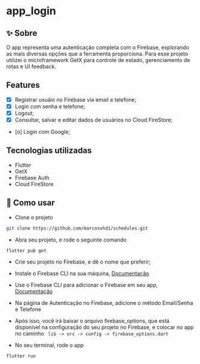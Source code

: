 # app_login

## ✨ Sobre
O app representa uma autenticação completa com o Firebase, explorando as mais diversas opções que a ferramenta proporciona.
Para esse projeto utilizei o microframework GetX para controle de estado, gerenciamento de rotas e UI feedback.

## Features
- [x] Registrar usuáio no Firebase via email e telefone;
- [x] Login com senha e telefone;
- [x] Logout;
- [x] Consultar, salvar e editar dados de usuários no Cloud FireStore;
- [o] Login com Google;

## Tecnologias utilizadas
- Flutter
- GetX
- Firebase Auth
- Cloud FireStore

## 🚀 Como usar
- Clone o projeto

```sh
git clone https://github.com/marcosvhd1/schedules.git
```

- Abra seu projeto, e rode o seguinte comando

```sh
flutter pub get
```

- Crie seu projeto no Firebase, e dê o nome que preferir;

- Instale o Firebase CLI na sua máquina, <a href="https://firebase.google.com/docs/cli">Documentação</a>

- Use o Firebase CLI para adicionar o Firebase em seu app, <a href="https://firebase.google.com/docs/flutter/setup?platform=android">Documentação</a>

- Na página de Autenticação no Firebase, adicione o método Email/Senha e Telefone

- Após isso, você irá baixar o arquivo firebase_options, que está disponível na configuração do seu projeto no Firebase, e colocar no app no caminho
``` lib -> src -> config -> firebase_options.dart```

- No seu terminal, rode o app
```sh
flutter run
```
